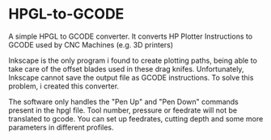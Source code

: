 # HPGL-to-GCODE
A simple HPGL to GCODE converter. It converts HP Plotter Instructions to GCODE used by CNC Machines (e.g. 3D printers)

Inkscape is the only program i found to create plotting paths, being able to take care of the offset blades used in these drag knifes.
Unfortunately, Inkscape cannot save the output file as GCODE instructions. To solve this problem, i created this converter.

The software only handles the "Pen Up" and "Pen Down" commands present in the hpgl file.
Tool number, pressure or feedrate will not be translated to gcode.
You can set up feedrates, cutting depth and some more parameters in different profiles.
